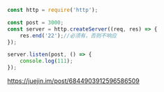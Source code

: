 ```javascript
const http = require('http');

const post = 3000;
const server = http.createServer((req, res) => {
	res.end('22');//必须有，否则不响应
});

server.listen(post, () => {
	console.log(111);
});
```

https://juejin.im/post/6844903912596586509